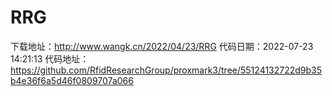 # RRG
下载地址：http://www.wangk.cn/2022/04/23/RRG
代码日期：2022-07-23 14:21:13
代码地址：https://github.com/RfidResearchGroup/proxmark3/tree/55124132722d9b35b4e36f6a5d46f0809707a066
